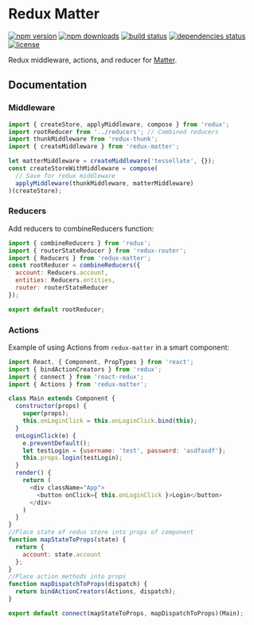 # Redux Matter
[![npm version](https://img.shields.io/npm/v/redux-matter.svg?style=flat-square)](https://www.npmjs.com/package/redux-matter)
[![npm downloads](https://img.shields.io/npm/dm/redux-matter.svg?style=flat-square)](https://www.npmjs.com/package/redux-matter)
[![build status](https://img.shields.io/travis/KyperTech/redux-matter/master.svg?style=flat-square)](https://travis-ci.org/KyperTech/redux-matter)
[![dependencies status](https://img.shields.io/david/KyperTech/redux-matter/master.svg?style=flat-square)](https://david-dm.org/KyperTech/redux-matter)
[![license](https://img.shields.io/npm/l/redux-matter.svg?style=flat-square)](https://github.com/KyperTech/matter/blob/master/LICENSE)

Redux middleware, actions, and reducer for [Matter](https://github.com/kypertech/matter).


## Documentation

### Middleware

```javascript
import { createStore, applyMiddleware, compose } from 'redux';
import rootReducer from '../reducers'; // Combined reducers
import thunkMiddleware from 'redux-thunk';
import { createMiddleware } from 'redux-matter';

let matterMiddleware = createMiddleware('tessellate', {});
const createStoreWithMiddleware = compose(
  // Save for redux middleware
  applyMiddleware(thunkMiddleware, matterMiddleware)
)(createStore);
```

### Reducers

Add reducers to combineReducers function:

```javascript
import { combineReducers } from 'redux';
import { routerStateReducer } from 'redux-router';
import { Reducers } from 'redux-matter';
const rootReducer = combineReducers({
  account: Reducers.account,
  entities: Reducers.entities,
  router: routerStateReducer
});

export default rootReducer;
```
### Actions

Example of using Actions from `redux-matter` in a smart component:

```javascript
import React, { Component, PropTypes } from 'react';
import { bindActionCreators } from 'redux';
import { connect } from 'react-redux';
import { Actions } from 'redux-matter';

class Main extends Component {
  constructor(props) {
    super(props);
    this.onLoginClick = this.onLoginClick.bind(this);
  }
  onLoginClick(e) {
    e.preventDefault();
    let testLogin = {username: 'test', password: 'asdfasdf'};
    this.props.login(testLogin);
  }
  render() {
    return (
      <div className="App">
        <button onClick={ this.onLoginClick }>Login</button>
      </div>
    )
  }
}
//Place state of redux store into props of component
function mapStateToProps(state) {
  return {
    account: state.account
  };
}
//Place action methods into props
function mapDispatchToProps(dispatch) {
  return bindActionCreators(Actions, dispatch);
}

export default connect(mapStateToProps, mapDispatchToProps)(Main);

```
